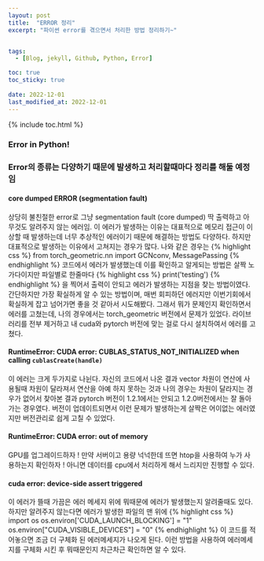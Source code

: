 ```yaml
---
layout: post
title:  "ERROR 정리"
excerpt: "파이썬 error를 겪으면서 처리한 방법 정리하기~"


tags:
  - [Blog, jekyll, Github, Python, Error]

toc: true
toc_sticky: true
 
date: 2022-12-01
last_modified_at: 2022-12-01
---
```

{% include toc.html %}

### Error in Python!
### Error의 종류는 다양하기 때문에 발생하고 처리할때마다 정리를 해둘 예정임

#### core dumped ERROR (segmentation fault)
상당히 불친절한 error로 그냥 segmentation fault (core dumped) 딱 출력하고 아무것도 알려주지 않는 에러임.
이 에러가 발생하는 이유는 대표적으로 메모리 접근이 이상할 때 발생하는데 너무 추상적인 에러이기 때문에 해결하는 방법도 다양하다.
하지만 대표적으로 발생하는 이유에서 고쳐지는 경우가 많다.
나와 같은 경우는
{% highlight css %}
from torch_geometric.nn import GCNconv, MessagePassing
{% endhighlight %}
코드에서 에러가 발생했는데 이를 확인하고 알게되는 방법은 살짝 노가다이지만 파일별로 한줄마다
{% highlight css %}
print('testing')
{% endhighlight %}
을 찍어서 출력이 안되고 에러가 발생하는 지점을 찾는 방법이였다.
간단하지만 가장 확실하게 알 수 있는 방법이며, 매번 회피하던 에러지만 이번기회에서 확실하게 잡고 넘어가면 좋을 것 같아서 시도해봤다.
그래서 뭐가 문제인지 확인하면서 에러를 고쳤는데, 나의 경우에서는 torch_geometric 버전에서 문제가 있었다.
라이브러리를 전부 제거하고 내 cuda와 pytorch 버전에 맞는 걸로 다시 설치하여서 에러를 고쳤다.

#### RuntimeError: CUDA error: CUBLAS_STATUS_NOT_INITIALIZED when calling `cublasCreate(handle)`
이 에러는 크게 두가지로 나뉜다. 자신의 코드에서 나온 결과 vector 차원이 연산에 사용될때 차원이 달라져서 연산을 아예 하지 못하는 것과
나의 경우는 차원이 달라지는 경우가 없어서 찾아본 결과 pytorch 버전이 1.2.1에서는 안되고 1.2.0버전에서는 잘 돌아가는 경우였다.
버전이 업데이트되면서 이런 문제가 발생하는게 살짝은 어이없는 에러였지만 버전관리로 쉽게 고칠 수 있었다.

#### RuntimeError: CUDA error: out of memory
GPU를 업그레이드하자 ! 만약 서버이고 용량 넉넉한데 뜨면 htop을 사용하여 누가 사용하는지 확인하자 ! 
아니면 데이터를 cpu에서 처리하게 해서 느리지만 진행할 수 있다.

#### cuda error: device-side assert triggered
이 에러가 뜰때 가끔은 에러 메세지 위에 뭐때문에 에러가 발생했는지 알려줄때도 있다.
하지만 알려주지 않는다면 에러가 발생한 파일의 맨 위에 
{% highlight css %}
import os
os.environ['CUDA_LAUNCH_BLOCKING'] = "1"
os.environ["CUDA_VISIBLE_DEVICES"] = "0"
{% endhighlight %}
이 코드를 적어놓으면 조금 더 구체화 된 에러메세지가 나오게 된다.
이런 방법을 사용하여 에러메세지를 구체화 시킨 후 뭐때문인지 차근차근 확인하면 알 수 있다.
